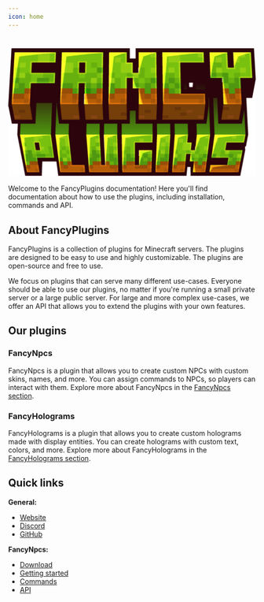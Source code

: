 ```yaml
---
icon: home
---
```

#

![](static/fancyplugins-banner.png)

Welcome to the FancyPlugins documentation! Here you'll find documentation about how to use the plugins, including installation, commands and API.

## About FancyPlugins

FancyPlugins is a collection of plugins for Minecraft servers. The plugins are designed to be easy to use and highly customizable. The plugins are open-source and free to use.

We focus on plugins that can serve many different use-cases. Everyone should be able to use our plugins, no matter if you're running a small private server or a large public server. For large and more complex use-cases, we offer an API that allows you to extend the plugins with your own features.

## Our plugins

### FancyNpcs

FancyNpcs is a plugin that allows you to create custom NPCs with custom skins, names, and more. You can assign commands to NPCs, so players can interact with them. Explore more about FancyNpcs in the [FancyNpcs section](fancynpcs/getting-started.md).

### FancyHolograms

FancyHolograms is a plugin that allows you to create custom holograms made with display entities. You can create holograms with custom text, colors, and more. Explore more about FancyHolograms in the [FancyHolograms section](fancyholograms/getting-started.md).

## Quick links

**General:**
- [Website](https://fancyplugins.de)
- [Discord](https://discord.gg/ZUgYCEJUEx)
- [GitHub](https://github.com/fancymcplugins)

**FancyNpcs:**
- [Download](https://modrinth.com/user/oliver)
- [Getting started](fancynpcs/getting-started.md)
- [Commands](fancynpcs/commands/npc.md)
- [API](fancynpcs/api/getting-started.md)
